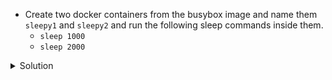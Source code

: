 
* Create two docker containers from the busybox image and name them `sleepy1` and `sleepy2` and run the following sleep commands inside them.
  * `sleep 1000`
  * `sleep 2000`

<details>
  <summary>Solution</summary>
    <pre><code>    
        docker run -d --name=sleepy1 busybox sleep 1000
        docker run -d --name=sleepy2 busybox sleep 2000
    </code></pre>
</details>